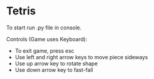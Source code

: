 # Tetris
To start run .py file in console.

Controls (Game uses Keyboard):
- To exit game, press esc
- Use left and right arrow keys to move piece sideways
- Use up arrow key to rotate shape
- Use down arrow key to fast-fall
